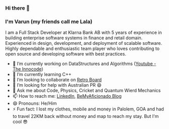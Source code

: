 ### Hi there :wave: 

### I'm Varun (my friends call me Lala)

I am a Full Stack Developer at Klarna Bank AB with 5 years of experience in building enterprise software systems in finance and retail domain. Experienced in design, development, and deployment of scalable software. Highly dependable and enthusiastic team player who loves contributing to open source and developing software with best practices.

- 🔭 I’m currently working on DataStructures and Algorithms ([Youtube - The Innocode](https://www.youtube.com/channel/UCX0rAQn6ju89wjl5QuLNT8A))
- 🌱 I’m currently learning C++
- 👯 I’m looking to collaborate on [Retro Board](https://github.com/vslala/retro-board)
- 🤔 I’m looking for help with Australian PR :smile:
- 💬 Ask me about Code, Physics, Cricket and Quantum Wierd Mechanics
- 📫 How to reach me: [LinkedIn](https://www.linkedin.com/in/shrivastavarun/), [BeMyAficionado Blog](https://www.bemyaficionado.com)
- 😄 Pronouns: He/Him
- ⚡ Fun fact: I lost my clothes, mobile and money in Palolem, GOA and had to travel 22KM back without money and map to reach my stay. But I'm cool :sunglasses:

